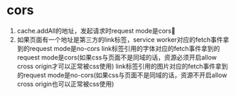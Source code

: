 # cors

1. cache.addAll的地址，发起请求时request mode是cors
2. 如果页面有一个地址是第三方的link标签，service worker对应的fetch事件拿到的request mode是no-cors
   link标签引用的字体对应的fetch事件拿到的request mode是cors(如果css与页面不是同域的话，资源必须开启allow cross origin才可以正常被css使用)
   link标签引用的图片对应的fetch事件拿到的request mode是no-cors(如果css与页面不是同域的话，资源不开启allow cross origin也可以正常被css使用)